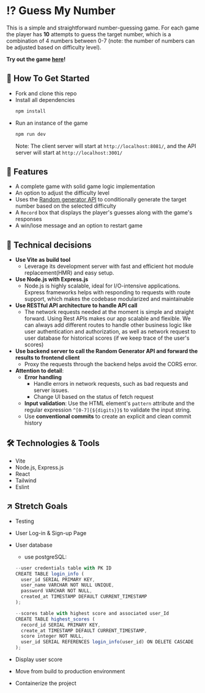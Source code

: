 # ⁉️ Guess My Number

This is a simple and straightforward number-guessing game. For each game the player has **10** attempts to guess the target number, which is a combination of 4 numbers between 0-7 (note: the number of numbers can be adjusted based on difficulty level).

**Try out the game [here](guess-my-number-ruxinz.vercel.app)!**

## 🚀 How To Get Started

- Fork and clone this repo
- Install all dependencies
  ```bash
  npm install
  ```
- Run an instance of the game
  ```bash
  npm run dev
  ```
  Note: The client server will start at `http://localhost:8081/`, and the API server will start at `http://localhost:3001/`

## 💪 Features

- A complete game with solid game logic implementation
- An option to adjust the difficulty level
- Uses the [Random generator API](https://www.random.org/clients/http/api/) to conditionally generate the target number based on the selected difficulty
- A `Record` box that displays the player's guesses along with the game's responses
- A win/lose message and an option to restart game

## 🤔 Technical decisions

- **Use Vite as build tool**
  - Leverage its development server with fast and efficient hot module replacement(HMR) and easy setup.
- **Use Node.js with Express.js**
  - Node.js is highly scalable, ideal for I/O-intensive applications. Express frameworks helps with responding to requests with route support, which makes the codebase modularized and maintainable
- **Use RESTful API architecture to handle API call**
  - The network requests needed at the moment is simple and straight forward. Using Rest APIs makes our app scalable and flexible. We can always add different routes to handle other business logic like user authentication and authorization, as well as network request to user database for historical scores (if we keep trace of the user's scores)
- **Use backend server to call the Random Generator API and forward the results to frontend client**
  - Proxy the requests through the backend helps avoid the CORS error.
- **Attention to detail**:
  - **Error handling**
    - Handle errors in network requests, such as bad requests and server issues.
    - Change UI based on the status of fetch request
  - **Input validation**: Use the HTML element's `pattern` attribute and the regular expression `^[0-7]{${digits}}$` to validate the input string.
  - Use **conventional commits** to create an explicit and clean commit history

## 🛠️ Technologies & Tools

- Vite
- Node.js, Express.js
- React
- Tailwind
- Eslint

## ↗️ Stretch Goals

- Testing
- User Log-in & Sign-up Page
- User database

  - use postgreSQL:

  ```javascript
  --user credentials table with PK ID
  CREATE TABLE login_info (
    user_id SERIAL PRIMARY KEY,
    user_name VARCHAR NOT NULL UNIQUE,
    password VARCHAR NOT NULL,
    created_at TIMESTAMP DEFAULT CURRENT_TIMESTAMP
  );

  --scores table with highest score and associated user_Id
  CREATE TABLE highest_scores (
    record_id SERIAL PRIMARY KEY,
    create_at TIMESTAMP DEFAULT CURRENT_TIMESTAMP,
    score integer NOT NULL,
    user_id SERIAL REFERENCES login_info(user_id) ON DELETE CASCADE
  );
  ```

- Display user score
- Move from build to production environment
- Containerize the project
